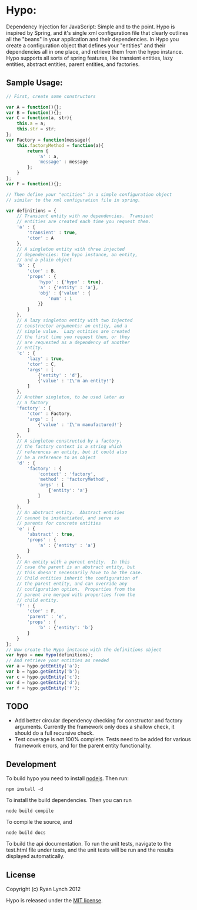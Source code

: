 # Hypo:

Dependency Injection for JavaScript: Simple and to the point.  Hypo is inspired by Spring,
and it's single xml configuration file that clearly outlines all the "beans" in your application
and their dependencies.  In Hypo you create a configuration object that defines your "entities"
and their dependencies all in one place, and retrieve them from the hypo instance.  Hypo supports
all sorts of spring features, like transient entities, lazy entities, abstract entities, parent
entities, and factories. 

## Sample Usage:

```javascript
// First, create some constructors

var A = function(){};
var B = function(){};
var C = function(a, str){
    this.a = a;
    this.str = str;
};
var Factory = function(message){
    this.factoryMethod = function(a){
        return {
            'a' : a,
            'message' : message
        };
    }
};
var F = function(){};

// Then define your "entities" in a simple configuration object
// similar to the xml configuration file in spring.

var definitions = {
    // Transient entity with no dependencies.  Transient
    // entities are created each time you request them.
    'a' : {
        'transient' : true,
        'ctor' : A
    },
    // A singleton entity with three injected
    // dependencies: the hypo instance, an entity,
    // and a plain object
    'b' : {
        'ctor' : B,
        'props' : {
            'hypo' : {'hypo' : true},
            'a' : {'entity' : 'a'},
            'obj' : {'value' : {
                'num' : 1
            }}
        }
    },
    // A lazy singleton entity with two injected
    // constructor arguments: an entity, and a
    // simple value.  Lazy entities are created
    // the first time you request them, or they
    // are requested as a dependency of another
    // entity.
    'c' : {
        'lazy' : true,
        'ctor' : C,
        'args' : [
            {'entity' : 'd'},
            {'value' : 'I\'m an entity!'}
        ]
    },
    // Another singleton, to be used later as
    // a factory
    'factory' : {
        'ctor' : Factory,
        'args' : [
            {'value' : 'I\'m manufactured!'}
        ]
    },
    // A singleton constructed by a factory.
    // the factory context is a string which
    // references an entity, but it could also
    // be a reference to an object
    'd' : {
        'factory' : {
            'context' : 'factory',
            'method' : 'factoryMethod',
            'args' : [
                {'entity': 'a'}
            ]
        }
    },
    // An abstract entity.  Abstract entities
    // cannot be instantiated, and serve as
    // parents for concrete entities
    'e' : {
        'abstract' : true,
        'props' : {
            'a' : {'entity' : 'a'}
        }
    },
    // An entity with a parent entity.  In this
    // case the parent is an abstract entity, but
    // this doesn't necessarily have to be the case.
    // Child entities inherit the configuration of
    // the parent entity, and can override any
    // configuration option.  Properties from the
    // parent are merged with properties from the
    // child entity.
    'f' : {
        'ctor' : F,
        'parent' : 'e',
        'props' : {
            'b' : {'entity': 'b'}
        }
    }
};
// Now create the Hypo instance with the definitions object
var hypo = new Hypo(definitions);
// And retrieve your entities as needed
var a = hypo.getEntity('a');
var b = hypo.getEntity('b');
var c = hypo.getEntity('c');
var d = hypo.getEntity('d');
var f = hypo.getEntity('f');
```

## TODO

* Add better circular dependency checking for constructor and factory arguments.
Currently the framework only does a shallow check, it should do a full recursive check.
* Test coverage is not 100% complete.  Tests need to be added for various framework errors,
and for the parent entity functionality.

## Development

To build hypo you need to install [nodejs](http://nodejs.org/).  Then
run:

    npm install -d
    
To install the build dependencies.  Then you can run

    node build compile

To compile the source, and

    node build docs
    
To build the api documentation.  To run the unit tests, navigate to the
test.html file under tests, and the unit tests will be run and the results
displayed automatically.

## License

Copyright (c) Ryan Lynch 2012

Hypo is released under the [MIT license](http://www.opensource.org/licenses/mit-license.php).